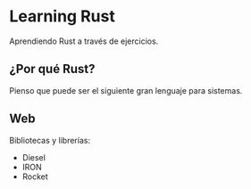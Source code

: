 # Learning Rust

Aprendiendo Rust a través de ejercicios.

## ¿Por qué Rust?

Pienso que puede ser el siguiente gran lenguaje para sistemas.

## Web

Bibliotecas y librerías:
 - Diesel
 - IRON
 - Rocket
